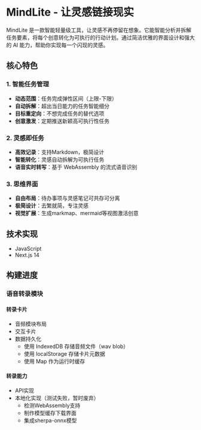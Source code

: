# MindLite - 让灵感链接现实

MindLite 是一款智能轻量级工具，让灵感不再停留在想象。它能智能分析并拆解任务要素，将每个创意转化为可执行的行动计划。通过简洁优雅的界面设计和强大的 AI 能力，帮助你实现每一个闪现的灵感。

## 核心特色

### 1. 智能任务管理
- **动态范围**：任务完成弹性区间（上限-下限）
- **自动拆解**：超出当日能力的任务智能细分
- **目标重定向**：不想完成任务的替代选项
- **创意激发**：定期推送新颖高可执行性任务

### 2. 灵感即任务
- **高效记录**：支持Markdown，极简设计
- **智能转化**：灵感自动拆解为可执行任务
- **语音实时转写**：基于 WebAssembly 的流式语音识别

### 3. 思维界面
- **自由布局**：待办事项与灵感笔记可共存可分离
- **极简设计**：去繁就简，专注灵感
- **视觉扩展**：生成markmap、mermaid等视图激活创意

## 技术实现
- JavaScript
- Next.js 14

## 构建进度

### 语音转录模块

#### 转录卡片
- 音频模块布局
- 交互卡片
- 数据持久化
  - 使用 IndexedDB 存储音频文件（wav blob）
  - 使用 localStorage 存储卡片元数据
  - 使用 Map 作为运行时缓存

#### 转录能力
- API实现
- 本地化实现（测试失败，暂时废弃）
  - 检测WebAssembly支持
  - 制作模型缓存下载界面
  - 集成sherpa-onnx模型
